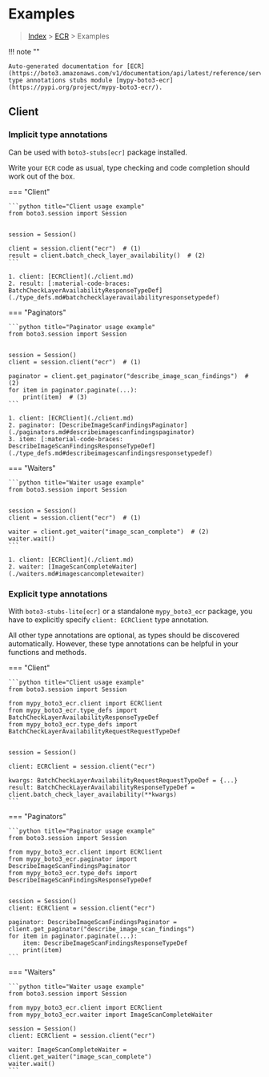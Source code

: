 # Examples

> [Index](../README.md) > [ECR](./README.md) > Examples

!!! note ""

    Auto-generated documentation for [ECR](https://boto3.amazonaws.com/v1/documentation/api/latest/reference/services/ecr.html#ECR)
    type annotations stubs module [mypy-boto3-ecr](https://pypi.org/project/mypy-boto3-ecr/).

## Client

### Implicit type annotations

Can be used with `boto3-stubs[ecr]` package installed.

Write your `ECR` code as usual,
type checking and code completion should work out of the box.


=== "Client"

    ```python title="Client usage example"
    from boto3.session import Session


    session = Session()

    client = session.client("ecr")  # (1)
    result = client.batch_check_layer_availability()  # (2)
    ```

    1. client: [ECRClient](./client.md)
    2. result: [:material-code-braces: BatchCheckLayerAvailabilityResponseTypeDef](./type_defs.md#batchchecklayeravailabilityresponsetypedef) 



=== "Paginators"

    ```python title="Paginator usage example"
    from boto3.session import Session


    session = Session()
    client = session.client("ecr")  # (1)

    paginator = client.get_paginator("describe_image_scan_findings")  # (2)
    for item in paginator.paginate(...):
        print(item)  # (3)
    ```

    1. client: [ECRClient](./client.md)
    2. paginator: [DescribeImageScanFindingsPaginator](./paginators.md#describeimagescanfindingspaginator)
    3. item: [:material-code-braces: DescribeImageScanFindingsResponseTypeDef](./type_defs.md#describeimagescanfindingsresponsetypedef) 



=== "Waiters"

    ```python title="Waiter usage example"
    from boto3.session import Session


    session = Session()
    client = session.client("ecr")  # (1)

    waiter = client.get_waiter("image_scan_complete")  # (2)
    waiter.wait()
    ```

    1. client: [ECRClient](./client.md)
    2. waiter: [ImageScanCompleteWaiter](./waiters.md#imagescancompletewaiter)


### Explicit type annotations

With `boto3-stubs-lite[ecr]`
or a standalone `mypy_boto3_ecr` package, you have to explicitly specify `client: ECRClient` type annotation.

All other type annotations are optional, as types should be discovered automatically.
However, these type annotations can be helpful in your functions and methods.


=== "Client"

    ```python title="Client usage example"
    from boto3.session import Session

    from mypy_boto3_ecr.client import ECRClient
    from mypy_boto3_ecr.type_defs import BatchCheckLayerAvailabilityResponseTypeDef
    from mypy_boto3_ecr.type_defs import BatchCheckLayerAvailabilityRequestRequestTypeDef


    session = Session()

    client: ECRClient = session.client("ecr")

    kwargs: BatchCheckLayerAvailabilityRequestRequestTypeDef = {...}
    result: BatchCheckLayerAvailabilityResponseTypeDef = client.batch_check_layer_availability(**kwargs)
    ```



=== "Paginators"

    ```python title="Paginator usage example"
    from boto3.session import Session

    from mypy_boto3_ecr.client import ECRClient
    from mypy_boto3_ecr.paginator import DescribeImageScanFindingsPaginator
    from mypy_boto3_ecr.type_defs import DescribeImageScanFindingsResponseTypeDef


    session = Session()
    client: ECRClient = session.client("ecr")

    paginator: DescribeImageScanFindingsPaginator = client.get_paginator("describe_image_scan_findings")
    for item in paginator.paginate(...):
        item: DescribeImageScanFindingsResponseTypeDef
        print(item)
    ```



=== "Waiters"

    ```python title="Waiter usage example"
    from boto3.session import Session

    from mypy_boto3_ecr.client import ECRClient
    from mypy_boto3_ecr.waiter import ImageScanCompleteWaiter

    session = Session()
    client: ECRClient = session.client("ecr")

    waiter: ImageScanCompleteWaiter = client.get_waiter("image_scan_complete")
    waiter.wait()
    ```


